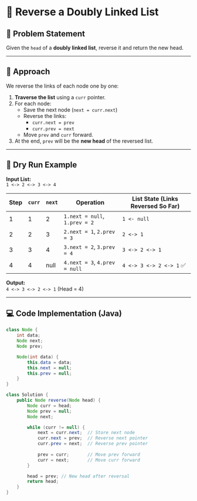 # 🔄 Reverse a Doubly Linked List

## 📌 Problem Statement
Given the `head` of a **doubly linked list**, reverse it and return the new head.

---

## 🧩 Approach

We reverse the links of each node one by one:

1. **Traverse the list** using a `curr` pointer.
2. For each node:
   - Save the next node (`next = curr.next`)
   - Reverse the links:
     - `curr.next = prev`
     - `curr.prev = next`
   - Move `prev` and `curr` forward.
3. At the end, `prev` will be the **new head** of the reversed list.

---

## 🧠 Dry Run Example

**Input List:**  
`1 <-> 2 <-> 3 <-> 4`

| Step | `curr` | `next` | Operation                                    | List State (Links Reversed So Far) |
|------|--------|--------|---------------------------------------------|----------------------------------|
| 1    | 1      | 2      | `1.next = null`, `1.prev = 2`              | `1 <- null`                      |
| 2    | 2      | 3      | `2.next = 1`, `2.prev = 3`                 | `2 <-> 1`                        |
| 3    | 3      | 4      | `3.next = 2`, `3.prev = 4`                 | `3 <-> 2 <-> 1`                  |
| 4    | 4      | null   | `4.next = 3`, `4.prev = null`              | `4 <-> 3 <-> 2 <-> 1` ✅          |

**Output:**  
`4 <-> 3 <-> 2 <-> 1` (Head = 4)

---

## 💻 Code Implementation (Java)

```java
class Node {
    int data;
    Node next;
    Node prev;

    Node(int data) {
        this.data = data;
        this.next = null;
        this.prev = null;
    }
}

class Solution {
    public Node reverse(Node head) {
        Node curr = head;
        Node prev = null;
        Node next;

        while (curr != null) {
            next = curr.next;  // Store next node
            curr.next = prev;  // Reverse next pointer
            curr.prev = next;  // Reverse prev pointer
            
            prev = curr;       // Move prev forward
            curr = next;       // Move curr forward
        }

        head = prev; // New head after reversal
        return head;
    }
}
